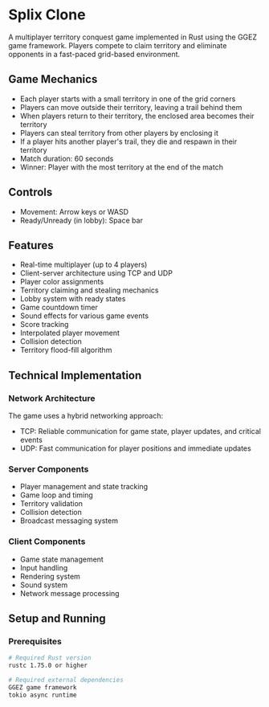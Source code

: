 # Splix Clone

A multiplayer territory conquest game implemented in Rust using the GGEZ game framework. Players compete to claim territory and eliminate opponents in a fast-paced grid-based environment.

## Game Mechanics

- Each player starts with a small territory in one of the grid corners
- Players can move outside their territory, leaving a trail behind them
- When players return to their territory, the enclosed area becomes their territory
- Players can steal territory from other players by enclosing it
- If a player hits another player's trail, they die and respawn in their territory
- Match duration: 60 seconds
- Winner: Player with the most territory at the end of the match

## Controls

- Movement: Arrow keys or WASD
- Ready/Unready (in lobby): Space bar

## Features

- Real-time multiplayer (up to 4 players)
- Client-server architecture using TCP and UDP
- Player color assignments
- Territory claiming and stealing mechanics
- Lobby system with ready states
- Game countdown timer
- Sound effects for various game events
- Score tracking
- Interpolated player movement
- Collision detection
- Territory flood-fill algorithm

## Technical Implementation

### Network Architecture

The game uses a hybrid networking approach:
- TCP: Reliable communication for game state, player updates, and critical events
- UDP: Fast communication for player positions and immediate updates

### Server Components

- Player management and state tracking
- Game loop and timing
- Territory validation
- Collision detection
- Broadcast messaging system

### Client Components

- Game state management
- Input handling
- Rendering system
- Sound system
- Network message processing

## Setup and Running

### Prerequisites

```bash
# Required Rust version
rustc 1.75.0 or higher

# Required external dependencies
GGEZ game framework
tokio async runtime
